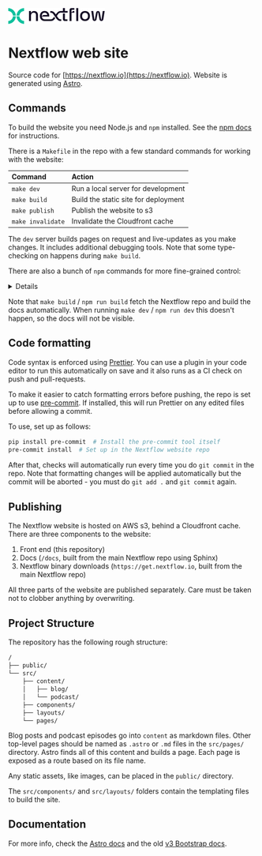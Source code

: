 <picture>
  <source media="(prefers-color-scheme: dark)" srcset="public/img/nextflow_darkbg.svg">
  <source media="(prefers-color-scheme: light)" srcset="public/img/nextflow.svg">
  <img alt="Nextflow Logo" src="public/img/nextflow.svg">
</picture>

# Nextflow web site

Source code for [https://nextflow.io](https://nextflow.io). Website is generated using [Astro](https://astro.build).

## Commands

To build the website you need Node.js and `npm` installed. See the [npm docs](https://docs.npmjs.com/downloading-and-installing-node-js-and-npm) for instructions.

<!-- TODO: We can replace the Makefile with `npm run` scripts in package.json -->

There is a `Makefile` in the repo with a few standard commands for working with the website:

| Command           | Action                               |
| :---------------- | :----------------------------------- |
| `make dev`        | Run a local server for development   |
| `make build`      | Build the static site for deployment |
| `make publish`    | Publish the website to s3            |
| `make invalidate` | Invalidate the Cloudfront cache      |

The `dev` server builds pages on request and live-updates as you make changes. It includes additional debugging tools. Note that some type-checking on happens during `make build`.

There are also a bunch of `npm` commands for more fine-grained control:

<details>

| Command                   | Action                                           |
| :------------------------ | :----------------------------------------------- |
| `npm install`             | Installs dependencies                            |
| `npm run dev`             | Starts local dev server at `localhost:4321`      |
| `npm run build`           | Build your production site to `./output/`        |
| `npm run preview`         | Preview your build locally, before deploying     |
| `npm run astro ...`       | Run CLI commands like `astro add`, `astro check` |
| `npm run astro -- --help` | Get help using the Astro CLI                     |

</details>

Note that `make build` / `npm run build` fetch the Nextflow repo and build the docs automatically.
When running `make dev` / `npm run dev` this doesn't happen, so the docs will not be visible.

## Code formatting

Code syntax is enforced using [Prettier](https://prettier.io/). You can use a plugin in your code editor to run this automatically on save and it also runs as a CI check on push and pull-requests.

To make it easier to catch formatting errors before pushing, the repo is set up to use [pre-commit](https://pre-commit.com/). If installed, this will run Prettier on any edited files before allowing a commit.

To use, set up as follows:

```bash
pip install pre-commit  # Install the pre-commit tool itself
pre-commit install  # Set up in the Nextflow website repo
```

After that, checks will automatically run every time you do `git commit` in the repo. Note that formatting changes will be applied automatically but the commit will be aborted - you must do `git add .` and `git commit` again.

## Publishing

The Nextflow website is hosted on AWS s3, behind a Cloudfront cache. There are three components to the website:

1. Front end (this repository)
2. Docs (`/docs`, built from the main Nextflow repo using Sphinx)
3. Nextflow binary downloads (`https://get.nextflow.io`, built from the main Nextflow repo)

All three parts of the website are published separately. Care must be taken not to clobber anything by overwriting.

## Project Structure

The repository has the following rough structure:

```text
/
├── public/
└── src/
    ├── content/
    │   ├── blog/
    │   └── podcast/
    ├── components/
    ├── layouts/
    └── pages/
```

Blog posts and podcast episodes go into `content` as markdown files. Other top-level pages should be named as `.astro` or `.md` files in the `src/pages/` directory. Astro finds all of this content and builds a page. Each page is exposed as a route based on its file name.

Any static assets, like images, can be placed in the `public/` directory.

The `src/components/` and `src/layouts/` folders contain the templating files to build the site.

## Documentation

For more info, check the [Astro docs](https://docs.astro.build)
and the old [v3 Bootstrap docs](https://getbootstrap.com/docs/3.4/).
